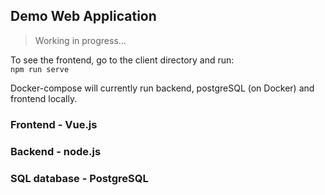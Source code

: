 ## Demo Web Application

> Working in progress...

To see the frontend, go to the client directory and run:  
`npm run serve`

Docker-compose will currently run backend, postgreSQL (on Docker) and frontend locally.
    
   
### Frontend - Vue.js
### Backend - node.js
### SQL database - PostgreSQL
